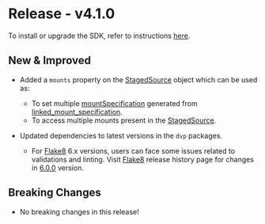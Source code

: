 # Release - v4.1.0

To install or upgrade the SDK, refer to instructions [here](../../Getting_Started.md#installation).

## New & Improved

* Added a `mounts` property on the [StagedSource](../../References/Classes.md#stagedsource) object which can be used as:
    * To set multiple [mountSpecification](../../References/Classes.md#mountspecification) generated from [linked_mount_specification](../../References/Plugin_Operations.md#staged-linked-source-mount-specification).
    * To access multiple mounts present in the [StagedSource](../../References/Classes.md#stagedsource).

* Updated dependencies to latest versions in the `dvp` packages. 
    * For [Flake8](https://pypi.org/project/flake8/6.0.0/) 6.x versions, users can face some issues related to validations and linting. Visit [Flake8](https://flake8.pycqa.org/en/6.0.0/index.html) release history page for changes in [6.0.0](https://flake8.pycqa.org/en/6.0.0/release-notes/6.0.0.html) version.

## Breaking Changes

* No breaking changes in this release!
